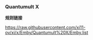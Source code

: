 ### Quantumult X

**规则链接**

https://raw.githubusercontent.com/xi11-ov/xi/x/Emby/Quantumult%20X/Emby.list